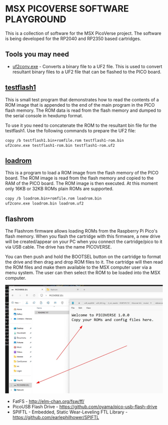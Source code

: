# MSX PICOVERSE SOFTWARE PLAYGROUND

This is a collection of software for the MSX PicoVerse project. The software is being developed for the RP2040 and RP2350 based cartridges.

## Tools you may need

* [uf2conv.exe](https://github.com/microsoft/uf2/) - Converts a binary file to a UF2 file. This is used to convert resultant binary files to a UF2 file that can be flashed to the PICO board. 

## [testflash1](testflash1/)

This is small test program that demonstrates how to read the contents of a ROM image that is appended to the end of the main program in the PICO flash memory. The ROM data is read from the flash memory and dumped to the serial console in hexdump format.

To use it you need to concatenate the ROM to the resultant bin file for the testflash1. Use the following commands to prepare the UF2 file:

```
copy /b testflash1.bin+romfile.rom testflash1-rom.bin
uf2conv.exe testflash1-rom.bin testflash1-rom.uf2
```

## [loadrom](loadrom/)

This is a program to load a ROM image from the flash memory of the PICO board. The ROM image is read from the flash memory and copied to the RAM of the PICO board. The ROM image is then executed. At this moment only 16KB or 32KB ROMs plain ROMs are supported.

```
copy /b loadrom.bin+romfile.rom loadrom.bin
uf2conv.exe loadrom.bin loadrom.uf2
```

## flashrom

The Flashrom firmware allows loading ROMs from the Raspberry Pi Pico's flash memory. When you flash the cartridge with this firmware, a new drive will be created/appear on your PC when you connect the cartridge/pico to it via USB cable. The drive has the name PICOVERSE.

You can then push and hold the BOOTSEL button on the cartridge to format the drive and then drag and drop ROM files to it. The cartridge will then read the ROM files and make them available to the MSX computer user via a menu system. The user can then select the ROM to be loaded into the MSX computer.

![alt text](images/flashrom1.jpg)

* FatFS - http://elm-chan.org/fsw/ff/
* PicoUSB Flash Drive - https://github.com/oyama/pico-usb-flash-drive
* SPIFTL - Embedded, Static Wear-Leveling FTL Library - https://github.com/earlephilhower/SPIFTL